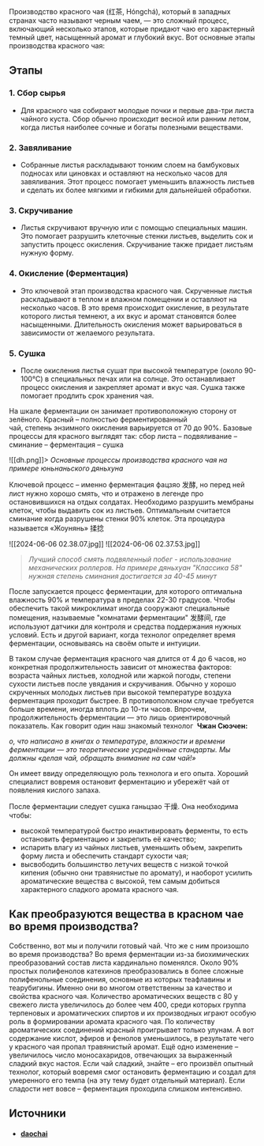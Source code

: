 Производство красного чая (红茶, Hóngchá), который в западных странах часто называют черным чаем, — это сложный процесс, включающий несколько этапов, которые придают чаю его характерный темный цвет, насыщенный аромат и глубокий вкус. Вот основные этапы производства красного чая:

## Этапы
### 1. Сбор сырья
   - Для красного чая собирают молодые почки и первые два-три листа чайного куста. Сбор обычно происходит весной или ранним летом, когда листья наиболее сочные и богаты полезными веществами.

### 2. Завяливание
   - Собранные листья раскладывают тонким слоем на бамбуковых подносах или циновках и оставляют на несколько часов для завяливания. Этот процесс помогает уменьшить влажность листьев и сделать их более мягкими и гибкими для дальнейшей обработки.

### 3. Скручивание
   - Листья скручивают вручную или с помощью специальных машин. Это помогает разрушить клеточные стенки листьев, выделить сок и запустить процесс окисления. Скручивание также придает листьям нужную форму.

### 4. Окисление (Ферментация)
   - Это ключевой этап производства красного чая. Скрученные листья раскладывают в теплом и влажном помещении и оставляют на несколько часов. В это время происходит окисление, в результате которого листья темнеют, а их вкус и аромат становятся более насыщенными. Длительность окисления может варьироваться в зависимости от желаемого результата.

### 5. Сушка
   - После окисления листья сушат при высокой температуре (около 90-100°C) в специальных печах или на солнце. Это останавливает процесс окисления и закрепляет аромат и вкус чая. Сушка также помогает продлить срок хранения чая.


На шкале ферментации он занимает противоположную сторону от зелёного. Красный – полностью ферментированный чай, степень энзимного окисления варьируется от 70 до 90%. Базовые процессы для красного выглядят так: сбор листа – подвяливание – сминание – ферментация – сушка

![[dh.png]]> _Основные процессы производства красного чая на примере юньнаньского дяньхуна_

Ключевой процесс – именно ферментация фацзяо 发酵, но перед ней лист нужно хорошо смять, что и отражено в легенде про остановившихся на отдых солдатах. Необходимо разрушить мембраны клеток, чтобы выдавить сок из листьев. Оптимальным считается сминание когда разрушены стенки 90% клеток. Эта процедура называется «Жоунянь» 揉捻

![[2024-06-06 02.38.07.jpg]]
![[2024-06-06 02.37.53.jpg]]
> _Лучший способ смять подвяленный побег - использование механических роллеров. На примере дяньхуан "Классика 58" нужная степень сминания достигается за 40-45 минут_

После запускается процесс ферментации, для которого оптимальна влажность 90% и температура в пределах 22-30 градусов. Чтобы обеспечить такой микроклимат иногда сооружают специальные помещения, называемые "комнатами ферментации" 发酵间, где используют датчики для контроля и средства поддержания нужных условий. Есть и другой вариант, когда технолог определяет время ферментации, основываясь на своём опыте и интуиции.

В таком случае ферментация красного чая длится от 4 до 6 часов, но конкретная продолжительность зависит от множества факторов: возраста чайных листьев, холодной или жаркой погоды, степени сухости листьев после увядания и скручивания. Обычно у хорошо скрученных молодых листьев при высокой температуре воздуха ферментация проходит быстрее. В противоположном случае требуется больше времени, иногда вплоть до 10-ти часов. Впрочем, продолжительность ферментации — это лишь ориентировочный показатель. Как говорит один наш знакомый технолог  **Чжан Сюэчен:**

_о, что написано в книгах о температуре, влажности и времени ферментации — это теоретические усреднённые стандарты. Мы должны «делая чай, обращать внимание на сам чай!»_

Он имеет ввиду определяющую роль технолога и его опыта. Хороший специалист вовремя остановит ферментацию и убережёт чай от появления кислого запаха.  

После ферментации следует сушка ганьцзао 干燥. Она необходима чтобы:

- высокой температурой быстро инактивировать ферменты, то есть остановить ферментацию и закрепить её качество;
- испарить влагу из чайных листьев, уменьшить объем, закрепить форму листа и обеспечить стандарт сухости чая; 
- высвободить большинство летучих веществ с низкой точкой кипения (обычно они травянистые по аромату), и наоборот усилить ароматические вещества с высокой, тем самым добиться характерного сладкого аромата красного чая.

## Как преобразуются вещества в красном чае во время производства?

Собственно, вот мы и получили готовый чай. Что же с ним произошло во время производства? Во время ферментации из-за биохимических преобразований состав листа кардинально поменялся. Около 90% простых полифенолов катехинов преобразовались в более сложные полифенольные соединения, основные из которых теафлавины и теарубигины. Именно они во многом ответственны за качество и свойства красного чая. Количество ароматических веществ с 80 у свежего листа увеличилось до более чем 400, среди которых группа терпеновых и ароматических спиртов и их производных играют особую роль в формировании аромата красного чая. По количеству ароматических соединений красный проигрывает только улунам. А вот содержание кислот, эфиров и фенолов уменьшилось, в результате чего у красного чая пропал травянистый аромат. Ещё одно изменение – увеличилось число моносахаридов, отвечающих за выраженный сладкий вкус настоя. Если чай сладкий, знайте – его произвёл опытный технолог, который вовремя смог остановить ферментацию и создал для умеренного его темпа (на эту тему будет отдельный материал). Если сладости нет вовсе – ферментация проходила слишком интенсивно.

## Источники
- #### [daochai](https://daochai.ru/blog/vidy-chaja/krasnyy-kitayskiy-chay.html)